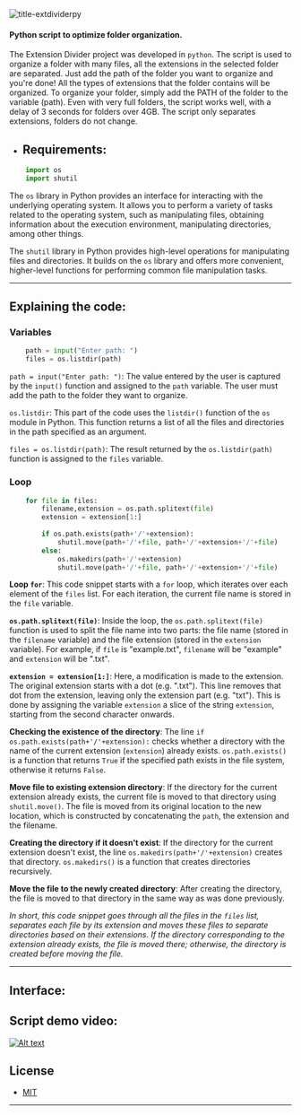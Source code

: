 
<img src="https://i.ibb.co/mGyLsGC/title-extdividerpy.png" alt="title-extdividerpy" border="0">

#### Python script to optimize folder organization.

The Extension Divider project was developed in `python`. The script is used to organize a folder with many files, all the extensions in the selected folder are separated. Just add the path of the folder you want to organize and you're done! All the types of extensions that the folder contains will be organized. To organize your folder, simply add the PATH of the folder to the variable (path). Even with very full folders, the script works well, with a delay of 3 seconds for folders over 4GB. The script only separates extensions, folders do not change.

- ## Requirements:

``` python
    import os
    import shutil
```
The `os` library in Python provides an interface for interacting with the underlying operating system. It allows you to perform a variety of tasks related to the operating system, such as manipulating files, obtaining information about the execution environment, manipulating directories, among other things.

The `shutil` library in Python provides high-level operations for manipulating files and directories. It builds on the `os` library and offers more convenient, higher-level functions for performing common file manipulation tasks.

__________________________________________________________

## Explaining the code:

### Variables

``` python
    path = input("Enter path: ")
    files = os.listdir(path)
```

`path = input("Enter path: ")`: The value entered by the user is captured by the `input()` function and assigned to the `path` variable. The user must add the path to the folder they want to organize.

`os.listdir`: This part of the code uses the `listdir()` function of the `os` module in Python. This function returns a list of all the files and directories in the path specified as an argument.

`files = os.listdir(path)`: The result returned by the `os.listdir(path)` function is assigned to the `files` variable.

### Loop

``` python
    for file in files:
        filename,extension = os.path.splitext(file)
        extension = extension[1:]
    
        if os.path.exists(path+'/'+extension):
            shutil.move(path+'/'+file, path+'/'+extension+'/'+file)
        else:
            os.makedirs(path+'/'+extension)
            shutil.move(path+'/'+file, path+'/'+extension+'/'+file)    
```

**Loop `for`**: This code snippet starts with a `for` loop, which iterates over each element of the `files` list. For each iteration, the current file name is stored in the `file` variable.

**`os.path.splitext(file)`**: Inside the loop, the `os.path.splitext(file)` function is used to split the file name into two parts: the file name (stored in the `filename` variable) and the file extension (stored in the `extension` variable). For example, if `file` is "example.txt", `filename` will be "example" and `extension` will be ".txt".

**`extension = extension[1:]`**: Here, a modification is made to the extension. The original extension starts with a dot (e.g. ".txt"). This line removes that dot from the extension, leaving only the extension part (e.g. "txt"). This is done by assigning the variable `extension` a slice of the string `extension`, starting from the second character onwards.

**Checking the existence of the directory**: The line `if os.path.exists(path+'/'+extension):` checks whether a directory with the name of the current extension (`extension`) already exists. `os.path.exists()` is a function that returns `True` if the specified path exists in the file system, otherwise it returns `False`.

**Move file to existing extension directory**: If the directory for the current extension already exists, the current file is moved to that directory using `shutil.move()`. The file is moved from its original location to the new location, which is constructed by concatenating the `path`, the extension and the filename.

**Creating the directory if it doesn't exist**: If the directory for the current extension doesn't exist, the line `os.makedirs(path+'/'+extension)` creates that directory. `os.makedirs()` is a function that creates directories recursively.

**Move the file to the newly created directory**: After creating the directory, the file is moved to that directory in the same way as was done previously.

_In short, this code snippet goes through all the files in the `files` list, separates each file by its extension and moves these files to separate directories based on their extensions. If the directory corresponding to the extension already exists, the file is moved there; otherwise, the directory is created before moving the file._
__________________________________________________________

## Interface:

## Script demo video:
[![Alt text](https://img.youtube.com/vi/10ejjxfI_XE/0.jpg)](https://www.youtube.com/watch?v=10ejjxfI_XE)

## License
 * [MIT](LICENSE)

__________________________________________________________
